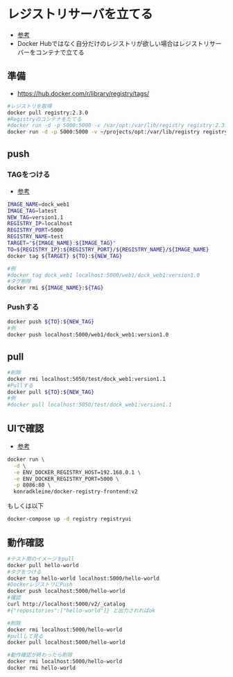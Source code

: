 # レジストリサーバを立てる

* [参考](https://qiita.com/rsakao/items/617f54579278173d3c20)
* Docker Hubではなく自分だけのレジストリが欲しい場合はレジストリサーバーをコンテナで立てる

## 準備

* https://hub.docker.com/r/library/registry/tags/

```bash
#レジストリを取得
docker pull registry:2.3.0
#Registryのコンテナをたてる
#docker run -d -p 5000:5000 -v /var/opt:/var/lib/registry registry:2.3.0
docker run -d -p 5000:5000 -v ~/projects/opt:/var/lib/registry registry:2.3.0
```

## push

### TAGをつける

* [参考](https://docs.docker.com/engine/reference/commandline/tag/#tag-an-image-referenced-by-id)

```bash
IMAGE_NAME=dock_web1
IMAGE_TAG=latest
NEW_TAG=version1.1
REGISTRY_IP=localhost
REGISTRY_PORT=5000
REGISTRY_NAME=test
TARGET="${IMAGE_NAME}:${IMAGE_TAG}"
TO=${REGISTRY_IP}:${REGISTRY_PORT}/${REGISTRY_NAME}/${IMAGE_NAME}
docker tag ${TARGET} ${TO}:${NEW_TAG}

#例
#docker tag dock_web1 localhost:5000/web1/dock_web1:version1.0
#タグ削除
docker rmi ${IMAGE_NAME}:${TAG}
```

### Pushする

```bash
docker push ${TO}:${NEW_TAG}
#例
docker push localhost:5000/web1/dock_web1:version1.0
```

## pull

```bash
#削除
docker rmi localhost:5050/test/dock_web1:version1.1
#Pullする
docker pull ${TO}:${NEW_TAG}
#例
#docker pull localhost:5050/test/dock_web1:version1.1
```

## UIで確認

* [参考](https://github.com/kwk/docker-registry-frontend)

```bash
docker run \
  -d \
  -e ENV_DOCKER_REGISTRY_HOST=192.168.0.1 \
  -e ENV_DOCKER_REGISTRY_PORT=5000 \
  -p 8086:80 \
  konradkleine/docker-registry-frontend:v2
```

もしくは以下

```bash
docker-compose up -d registry registryui
```

## 動作確認

```bash
#テスト用のイメージをpull
docker pull hello-world
#タグをつける
docker tag hello-world localhost:5000/hello-world
#DockerレジストリにPush
docker push localhost:5000/hello-world
#確認
curl http://localhost:5000/v2/_catalog
#{"repositories":["hello-world"]} と出力されればok

#削除
docker rmi localhost:5000/hello-world
#pullして見る
docker pull localhost:5000/hello-world

#動作確認が終わったら削除
docker rmi localhost:5000/hello-world
docker rmi hello-world
```